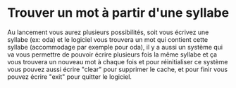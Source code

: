 # Trouver un mot à partir d'une syllabe

Au lancement vous aurez plusieurs possibilités, soit vous écrivez une syllabe (ex: oda) et le logiciel vous trouvera un mot qui contient cette syllabe (accommodage par exemple pour oda), il y a aussi un système qui va vous permettre de pouvoir écrire plusieurs fois la même syllabe et ça vous trouvera un nouveau mot à chaque fois et pour réinitialiser ce système vous pouvez aussi écrire "clear" pour supprimer le cache, et pour finir vous pouvez écrire "exit" pour quitter le logiciel.

